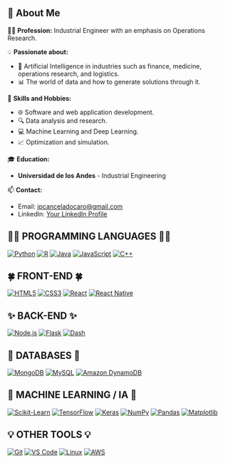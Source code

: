 ## 👤 About Me

👨‍💼 **Profession:** Industrial Engineer with an emphasis on Operations Research.

💡 **Passionate about:**
- 🤖 Artificial Intelligence in industries such as finance, medicine, operations research, and logistics.
- 📊 The world of data and how to generate solutions through it.

🌟 **Skills and Hobbies:**
- 🌐 Software and web application development.
- 🔍 Data analysis and research.
- 💻 Machine Learning and Deep Learning.
- 📈 Optimization and simulation.

🎓 **Education:**
- **Universidad de los Andes** - Industrial Engineering

📫 **Contact:**
- Email: [jpcanceladocaro@gmail.com](mailto:jpcanceladocaro@gmail.com)
- LinkedIn: [Your LinkedIn Profile](https://www.linkedin.com/)


## 🧑‍💻 PROGRAMMING LANGUAGES 🧑‍💻

[![Python](https://img.shields.io/badge/-Python-3776AB?style=flat&logo=python&logoColor=white)](https://www.python.org/)
[![R](https://img.shields.io/badge/-R-276DC3?style=flat&logo=r&logoColor=white)](https://www.r-project.org/)
[![Java](https://img.shields.io/badge/-Java-007396?style=flat&logo=java&logoColor=white)](https://www.java.com/)
[![JavaScript](https://img.shields.io/badge/-JavaScript-F7DF1E?style=flat&logo=javascript&logoColor=black)](https://www.javascript.com/)
[![C++](https://img.shields.io/badge/-C++-00599C?style=flat&logo=c%2B%2B&logoColor=white)](https://isocpp.org/)

## 🍀 FRONT-END 🍀

[![HTML5](https://img.shields.io/badge/-HTML5-E34F26?style=flat&logo=html5&logoColor=white)](https://developer.mozilla.org/en-US/docs/Web/HTML)
[![CSS3](https://img.shields.io/badge/-CSS3-1572B6?style=flat&logo=css3&logoColor=white)](https://developer.mozilla.org/en-US/docs/Web/CSS)
[![React](https://img.shields.io/badge/-React-61DAFB?style=flat&logo=react&logoColor=black)](https://reactjs.org/)
[![React Native](https://img.shields.io/badge/-React%20Native-61DAFB?style=flat&logo=react&logoColor=black)](https://reactnative.dev/)

## ✨ BACK-END ✨

[![Node.js](https://img.shields.io/badge/-Node.js-339933?style=flat&logo=nodedotjs&logoColor=white)](https://nodejs.org/)
[![Flask](https://img.shields.io/badge/-Flask-000000?style=flat&logo=flask&logoColor=white)](https://flask.palletsprojects.com/)
[![Dash](https://img.shields.io/badge/-Dash-000000?style=flat&logo=plotly&logoColor=white)](https://dash.plotly.com/)

## 📍 DATABASES 📍

[![MongoDB](https://img.shields.io/badge/-MongoDB-47A248?style=flat&logo=mongodb&logoColor=white)](https://www.mongodb.com/)
[![MySQL](https://img.shields.io/badge/-MySQL-4479A1?style=flat&logo=mysql&logoColor=white)](https://www.mysql.com/)
[![Amazon DynamoDB](https://img.shields.io/badge/-Amazon%20DynamoDB-4053D6?style=flat&logo=amazon-dynamodb&logoColor=white)](https://aws.amazon.com/dynamodb/)

## 🤖 MACHINE LEARNING / IA 🤖

[![Scikit-Learn](https://img.shields.io/badge/-Scikit--Learn-F7931E?style=flat&logo=scikit-learn&logoColor=white)](https://scikit-learn.org/)
[![TensorFlow](https://img.shields.io/badge/-TensorFlow-FF6F00?style=flat&logo=tensorflow&logoColor=white)](https://www.tensorflow.org/)
[![Keras](https://img.shields.io/badge/-Keras-D00000?style=flat&logo=keras&logoColor=white)](https://keras.io/)
[![NumPy](https://img.shields.io/badge/-NumPy-013243?style=flat&logo=numpy&logoColor=white)](https://numpy.org/)
[![Pandas](https://img.shields.io/badge/-Pandas-150458?style=flat&logo=pandas&logoColor=white)](https://pandas.pydata.org/)
[![Matplotlib](https://img.shields.io/badge/-Matplotlib-3776AB?style=flat&logo=python&logoColor=white)](https://matplotlib.org/)

## 💡 OTHER TOOLS 💡
[![Git](https://img.shields.io/badge/-Git-F05032?style=flat&logo=git&logoColor=white)](https://git-scm.com/)
[![VS Code](https://img.shields.io/badge/-Visual%20Studio%20Code-007ACC?style=flat&logo=visual-studio-code&logoColor=white)](https://code.visualstudio.com/)
[![Linux](https://img.shields.io/badge/-Linux-FCC624?style=flat&logo=linux&logoColor=black)](https://www.linux.org/)
[![AWS](https://img.shields.io/badge/-AWS-232F3E?style=flat&logo=amazon-aws&logoColor=white)](https://aws.amazon.com/)

